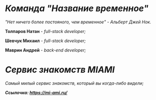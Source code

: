 # ***Команда "Название временное"***
*"Нет ничего более постояного, чем временное" - Альберт Джей Нок.*

**Толпаров Натан** - *full-stack developer;*

**Шевчук Михаил** - *full-stack developer;*

**Маврин Андрей** - *back-end developer;*

# ***Сервис знакомств MIAMI***
*Самый милый сервис знакомств, который вы когда-либо видели;*

***Ссылочка: https://mi-ami.ru/***
